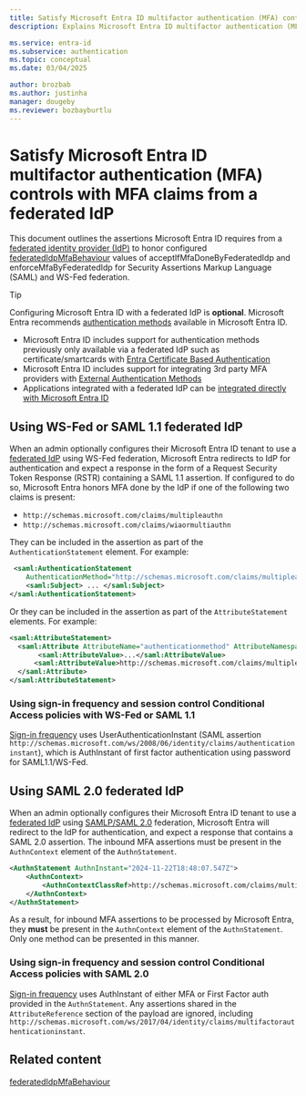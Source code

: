 ```yaml
---
title: Satisfy Microsoft Entra ID multifactor authentication (MFA) controls with MFA claims from a federated IdP
description: Explains Microsoft Entra ID multifactor authentication (MFA) SAML/WSFed assertions.

ms.service: entra-id
ms.subservice: authentication
ms.topic: conceptual
ms.date: 03/04/2025

author: brozbab
ms.author: justinha
manager: dougeby
ms.reviewer: bozbayburtlu
---
```

# Satisfy Microsoft Entra ID multifactor authentication (MFA) controls with MFA claims from a federated IdP

This document outlines the assertions Microsoft Entra ID requires from a [federated identity provider (IdP)](~/identity/hybrid/connect/whatis-fed.md) to honor configured [federatedIdpMfaBehaviour](/graph/api/domain-post-federationconfiguration#federatedidpmfabehavior-values) values of acceptIfMfaDoneByFederatedIdp and enforceMfaByFederatedIdp for Security Assertions Markup Language (SAML) and WS-Fed federation.

   > [!TIP]
   > Configuring Microsoft Entra ID with a federated IdP is **optional**. Microsoft Entra recommends [authentication methods](~/identity/authentication/concept-authentication-methods.md) available in Microsoft Entra ID.
   > 
   > - Microsoft Entra ID includes support for authentication methods previously only available via a federated IdP such as certificate/smartcards with [Entra Certificate Based Authentication](~/identity/authentication/concept-certificate-based-authentication.md)
   > - Microsoft Entra ID includes support for integrating 3rd party MFA providers with [External Authentication Methods](~/identity/authentication/how-to-authentication-external-method-manage.md) 
   > - Applications integrated with a federated IdP can be [integrated directly with Microsoft Entra ID](/entra/architecture/migration-best-practices)


## Using WS-Fed or SAML 1.1 federated IdP 
When an admin optionally configures their Microsoft Entra ID tenant to use a [federated IdP](~/identity/hybrid/connect/whatis-fed.md) using WS-Fed federation, Microsoft Entra redirects to IdP for authentication and expect a response in the form of a Request Security Token Response (RSTR) containing a SAML 1.1 assertion. If configured to do so, Microsoft Entra honors MFA done by the IdP if one of the following two claims is present:

- `http://schemas.microsoft.com/claims/multipleauthn`
- `http://schemas.microsoft.com/claims/wiaormultiauthn`

They can be included in the assertion as part of the `AuthenticationStatement` element. For example: 

```xml
 <saml:AuthenticationStatement
    AuthenticationMethod="http://schemas.microsoft.com/claims/multipleauthn" ..>
    <saml:Subject> ... </saml:Subject>
</saml:AuthenticationStatement>
```

Or they can be included in the assertion as part of the `AttributeStatement` elements. For example:

```xml
<saml:AttributeStatement>
  <saml:Attribute AttributeName="authenticationmethod" AttributeNamespace="http://schemas.microsoft.com/ws/2008/06/identity/claims">
       <saml:AttributeValue>...</saml:AttributeValue> 
      <saml:AttributeValue>http://schemas.microsoft.com/claims/multipleauthn</saml:AttributeValue>
  </saml:Attribute>
</saml:AttributeStatement>
```

### Using sign-in frequency and session control Conditional Access policies with WS-Fed or SAML 1.1

[Sign-in frequency](~/identity/conditional-access/concept-conditional-access-session.md#sign-in-frequency) uses UserAuthenticationInstant (SAML assertion `http://schemas.microsoft.com/ws/2008/06/identity/claims/authenticationinstant`), which is AuthInstant of first factor authentication using password for SAML1.1/WS-Fed. 

## Using SAML 2.0 federated IdP 

When an admin optionally configures their Microsoft Entra ID tenant to use a [federated IdP](~/identity/hybrid/connect/whatis-fed.md) using [SAMLP/SAML 2.0](~/identity/hybrid/connect/how-to-connect-fed-saml-idp.md) federation, Microsoft Entra will redirect to the IdP for authentication, and expect a response that contains a SAML 2.0 assertion. The inbound MFA assertions must be present in the `AuthnContext` element of the `AuthnStatement`.

```xml
<AuthnStatement AuthnInstant="2024-11-22T18:48:07.547Z">
    <AuthnContext>
        <AuthnContextClassRef>http://schemas.microsoft.com/claims/multipleauthn</AuthnContextClassRef>
    </AuthnContext>
</AuthnStatement>
```

As a result, for inbound MFA assertions to be processed by Microsoft Entra, they **must** be present in the `AuthnContext` element of the `AuthnStatement`. Only one method can be presented in this manner.

### Using sign-in frequency and session control Conditional Access policies with SAML 2.0

[Sign-in frequency](~/identity/conditional-access/concept-conditional-access-session.md#sign-in-frequency) uses AuthInstant of either MFA or First Factor auth provided in the `AuthnStatement`. Any assertions shared in the `AttributeReference` section of the payload are ignored, including `http://schemas.microsoft.com/ws/2017/04/identity/claims/multifactorauthenticationinstant`. 

## Related content

[federatedIdpMfaBehaviour](/graph/api/domain-post-federationconfiguration#federatedidpmfabehavior-values)







